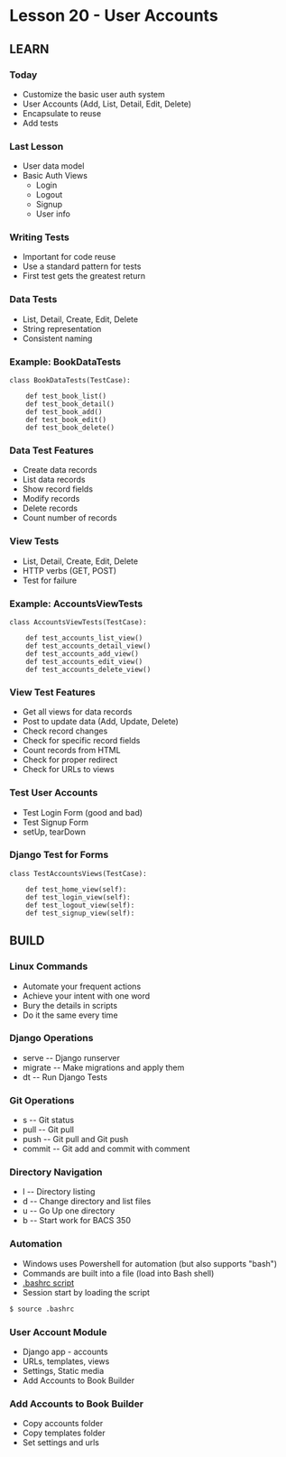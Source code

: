 # Lesson 20 - User Accounts

## LEARN

### Today
* Customize the basic user auth system 
* User Accounts (Add, List, Detail, Edit, Delete)
* Encapsulate to reuse
* Add tests


### Last Lesson
* User data model
* Basic Auth Views
    * Login
    * Logout
    * Signup
    * User info


### Writing Tests
* Important for code reuse
* Use a standard pattern for tests
* First test gets the greatest return


### Data Tests
* List, Detail, Create, Edit, Delete
* String representation
* Consistent naming


### Example: BookDataTests

    class BookDataTests(TestCase):

        def test_book_list()
        def test_book_detail()
        def test_book_add()
        def test_book_edit()
        def test_book_delete()


### Data Test Features
* Create data records
* List data records
* Show record fields
* Modify records
* Delete records
* Count number of records


### View Tests
* List, Detail, Create, Edit, Delete
* HTTP verbs (GET, POST)
* Test for failure


### Example: AccountsViewTests

    class AccountsViewTests(TestCase):

        def test_accounts_list_view()
        def test_accounts_detail_view()
        def test_accounts_add_view()
        def test_accounts_edit_view()
        def test_accounts_delete_view()


### View Test Features
* Get all views for data records
* Post to update data (Add, Update, Delete)
* Check record changes
* Check for specific record fields
* Count records from HTML
* Check for proper redirect
* Check for URLs to views


### Test User Accounts
* Test Login Form (good and bad)
* Test Signup Form
* setUp, tearDown


### Django Test for Forms

    class TestAccountsViews(TestCase):

        def test_home_view(self):
        def test_login_view(self):
        def test_logout_view(self):
        def test_signup_view(self):



## BUILD

### Linux Commands
* Automate your frequent actions
* Achieve your intent with one word
* Bury the details in scripts
* Do it the same every time


### Django Operations
* serve -- Django runserver
* migrate  -- Make migrations and apply them
* dt  -- Run Django Tests


### Git Operations
* s -- Git status
* pull -- Git pull
* push -- Git pull and Git push
* commit  -- Git add and commit with comment


### Directory Navigation
* l -- Directory listing
* d -- Change directory and list files
* u -- Go Up one directory
* b -- Start work for BACS 350


### Automation
* Windows uses Powershell for automation (but also supports "bash")
* Commands are built into a file (load into Bash shell)
* [.bashrc script](https://github.com/Mark-Seaman/BACS350/blob/main/.bashrc)
* Session start by loading the script

```bash
$ source .bashrc
```


### User Account Module
* Django app - accounts
* URLs, templates, views
* Settings, Static media
* Add Accounts to Book Builder


### Add Accounts to Book Builder
* Copy accounts folder
* Copy templates folder
* Set settings and urls


